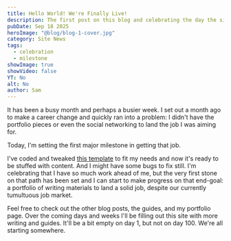 ```yaml
---
title: Hello World! We're Finally Live!
description: The first post on this blog and celebrating the day the site was ready to go live! It's not done, but it exists!
pubDate: Sep 18 2025
heroImage: "@blog/blog-1-cover.jpg"
category: Site News
tags:
  - celebration
  - milestone
showImage: true
showVideo: false
YT: No
alt: No
author: Sam
---
```

It has been a busy month and perhaps a busier week. I set out a month ago to make a career change and quickly ran into a problem: I didn't have the portfolio pieces or even the social networking to land the job I was aiming for.

Today, I'm setting the first major milestone in getting that job.

I've coded and tweaked [this template](https://github.com/guihubie/free-astro-template) to fit my needs and now it's ready to be stuffed with content. And I might have some bugs to fix still. I'm celebrating that I have so much work ahead of me, but the very first stone on that path has been set and I can start to make progress on that end-goal: a portfolio of writing materials to land a solid job, despite our currently tumultuous job market.

Feel free to check out the other blog posts, the guides, and my portfolio page. Over the coming days and weeks I'll be filling out this site with more writing and guides. It'll be a bit empty on day 1, but not on day 100. We're all starting somewhere.

